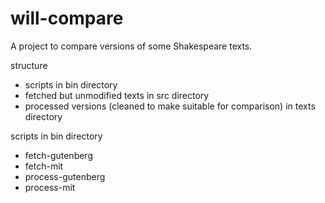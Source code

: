 # will-compare
A project to compare versions of some Shakespeare texts.

structure
- scripts in bin directory
- fetched but unmodified texts in src directory
- processed versions (cleaned to make suitable for comparison) in texts directory

scripts in bin directory
- fetch-gutenberg
- fetch-mit
- process-gutenberg
- process-mit



